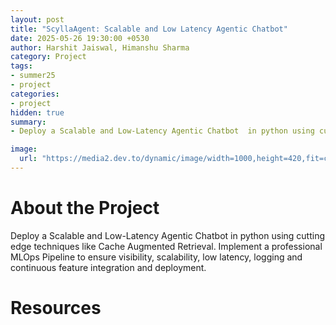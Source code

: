 ```yaml
---
layout: post
title: "ScyllaAgent: Scalable and Low Latency Agentic Chatbot"
date: 2025-05-26 19:30:00 +0530
author: Harshit Jaiswal, Himanshu Sharma
category: Project
tags:
- summer25
- project
categories:
- project
hidden: true
summary:
- Deploy a Scalable and Low-Latency Agentic Chatbot  in python using cutting edge techniques like Cache Augmented Retrieval. Implement a professional MLOps Pipeline to ensure visibility, scalability, low latency, logging and continuous feature integration and deployment.

image:
  url: "https://media2.dev.to/dynamic/image/width=1000,height=420,fit=cover,gravity=auto,format=auto/https%3A%2F%2Fdev-to-uploads.s3.amazonaws.com%2Fuploads%2Farticles%2Fcda0u9fpwl9ahstphoux.png"
---
```


# About the Project
Deploy a Scalable and Low-Latency Agentic Chatbot  in python using cutting edge techniques like Cache Augmented Retrieval. Implement a professional MLOps Pipeline to ensure visibility, scalability, low latency, logging and continuous feature integration and deployment.

# Resources